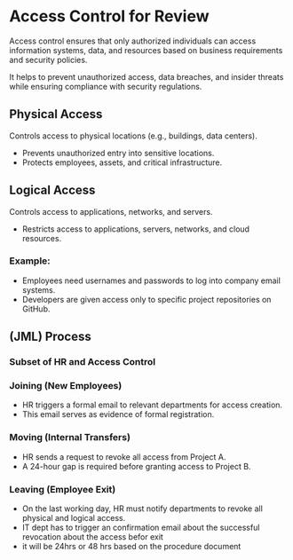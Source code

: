 # Access Control for Review

Access control ensures that only authorized individuals can access information systems, data, and resources based on business requirements and security policies.  

It helps to prevent unauthorized access, data breaches, and insider threats while ensuring compliance with security regulations.

## Physical Access  
Controls access to physical locations (e.g., buildings, data centers).  

- Prevents unauthorized entry into sensitive locations.  
- Protects employees, assets, and critical infrastructure.  

## Logical Access  
Controls access to applications, networks, and servers.  

- Restricts access to applications, servers, networks, and cloud resources.  

### Example:  
- Employees need usernames and passwords to log into company email systems.  
- Developers are given access only to specific project repositories on GitHub.  

## (JML) Process  
### Subset of HR and Access Control 

### Joining (New Employees)  
- HR triggers a formal email to relevant departments for access creation.  
- This email serves as evidence of formal registration.  

### Moving (Internal Transfers)  
- HR sends a request to revoke all access from Project A.  
- A 24-hour gap is required before granting access to Project B.  

### Leaving (Employee Exit)  
- On the last working day, HR must notify departments to revoke all physical and logical access.
- IT dept has to trigger an confirmation email about the successful revocation about the access befor exit
- it will be 24hrs or 48 hrs based on the procedure document 
